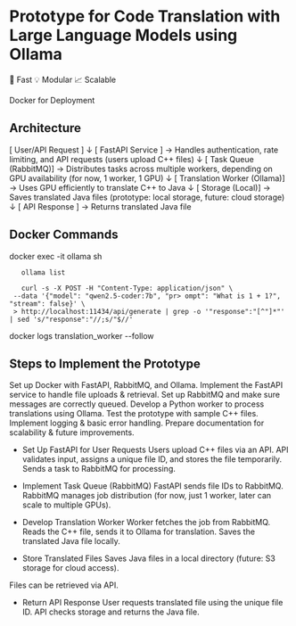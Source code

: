 # Prototype for Code Translation with Large Language Models using Ollama

🚀 Fast 
💡 Modular 
📈 Scalable

Docker for Deployment

## Architecture

[ User/API Request ]
       ↓
[ FastAPI Service ]  → Handles authentication, rate limiting, and API requests (users upload C++ files)
       ↓
[ Task Queue (RabbitMQ)]  → Distributes tasks across multiple workers, depending on GPU availability (for now, 1 worker, 1 GPU)
       ↓
[ Translation Worker (Ollama)]  → Uses GPU efficiently to translate C++ to Java
       ↓
[ Storage (Local)] → Saves translated Java files (prototype: local storage, future: cloud storage)
       ↓
[ API Response ] → Returns translated Java file


## Docker Commands

docker exec -it ollama sh

       ollama list

       curl -s -X POST -H "Content-Type: application/json" \
     --data '{"model": "qwen2.5-coder:7b", "pr> ompt": "What is 1 + 1?", "stream": false}' \
     > http://localhost:11434/api/generate | grep -o '"response":"[^"]*"' | sed 's/"response":"//;s/"$//'
       

docker logs translation_worker --follow



## Steps to Implement the Prototype

Set up Docker with FastAPI, RabbitMQ, and Ollama.
Implement the FastAPI service to handle file uploads & retrieval.
Set up RabbitMQ and make sure messages are correctly queued.
Develop a Python worker to process translations using Ollama.
Test the prototype with sample C++ files.
Implement logging & basic error handling.
Prepare documentation for scalability & future improvements.


- Set Up FastAPI for User Requests
Users upload C++ files via an API.
API validates input, assigns a unique file ID, and stores the file temporarily.
Sends a task to RabbitMQ for processing.

- Implement Task Queue (RabbitMQ)
FastAPI sends file IDs to RabbitMQ.
RabbitMQ manages job distribution (for now, just 1 worker, later can scale to multiple GPUs).

- Develop Translation Worker
Worker fetches the job from RabbitMQ.
Reads the C++ file, sends it to Ollama for translation.
Saves the translated Java file locally.

- Store Translated Files
Saves Java files in a local directory (future: S3 storage for cloud access).

Files can be retrieved via API.
- Return API Response
User requests translated file using the unique file ID.
API checks storage and returns the Java file.